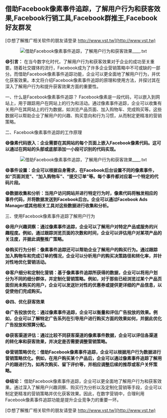 ## **借助Facebook像素事件追踪，了解用户行为和获客效果,Facebook行销工具,Facebook群推王,Facebook好友群发**

[😍想了解推广相关软件的朋友请登录 http://www.vst.tw](http://www.vst.tw)

 <center><img src="https://vst.tw/MP4/tuiguang/png/6.png" alt="借助Facebook像素事件追踪，了解用户行为和获客效果____.txt"></center>

**😄引言：**
在当今数字化时代，了解用户行为和获客效果对于企业的成功至关重要。随着社交媒体的流行，Facebook成为了许多企业营销策略中不可或缺的一部分。而借助Facebook像素事件追踪功能，企业可以更全面地了解用户行为，并优化获客效果。本文将介绍Facebook像素事件追踪的原理和使用方法，并探讨其在深入了解用户行为和提升获客效果方面的重要性。

一、什么是Facebook像素事件追踪？
Facebook像素是一段代码，可以嵌入到网站上，用于跟踪用户在网站上的行为和活动。通过像素事件追踪，企业可以收集有关用户在其网站上的行为数据，如浏览产品页面、加入购物车、完成购买等。这些数据可以帮助企业了解用户的兴趣、购买意向和行为习惯，从而制定更精准的营销策略。

二、Facebook像素事件追踪的工作原理

**😄像素代码嵌入：企业需要在其网站的每个页面上嵌入Facebook像素代码。这可以通过在网站的头部或底部添加一小段可识别的代码实现。**

 <center><img src="https://vst.tw/MP4/tuiguang/png/2.png" alt="借助Facebook像素事件追踪，了解用户行为和获客效果____.txt"></center>

**😄事件设置：企业可以根据自身需求，在Facebook后台设置不同的像素事件，如“页面浏览”、“加入购物车”、“提交订单”等。每个事件都对应着一个特定的代码片段。**

**😄数据收集和分析：当用户访问网站并进行特定行为时，像素代码将触发相应的事件代码，并将数据发送到Facebook后台。企业可以通过Facebook Ads Manager或其他相关工具对这些数据进行收集和分析。**

三、使用Facebook像素事件追踪了解用户行为

**😄用户兴趣洞察：通过像素事件追踪，企业可以了解用户对特定产品或服务的兴趣程度。例如，通过跟踪浏览页面的次数和时间，企业可以评估用户对某项产品的关注度，并据此调整推广策略。**

**😄购买行为分析：像素事件追踪还可以帮助企业了解用户的购买行为。通过跟踪加入购物车和完成订单的情况，企业可以分析用户的购买决策路径和转化率，并针对性地优化营销活动。**

**😄客户细分和定制化营销：基于像素事件追踪所获得的数据，企业可以将用户划分为不同的细分群体，并定制化营销策略。例如，对于那些已经浏览过某个产品页面但尚未购买的用户，企业可以发送针对性的优惠券或提供更详细的产品信息，以促使他们完成购买。**

**😄四、优化获客效果**

**😄广告投放优化：通过像素事件追踪，企业可以衡量和评估广告投放的效果。例如，企业可以了解特定广告系列在引导用户进行购买方面的效果如何，并据此优化广告投放和预算分配。**

**😄获客渠道评估：通过比较不同获客渠道的像素事件数据，企业可以评估各渠道的转化率和获客效果，并决定是否需要调整营销策略。**

**😄营销策略优化：借助Facebook像素事件追踪，企业可以根据用户行为数据进行营销策略优化。例如，在用户购买某个产品后，企业可以通过像素事件追踪了解用户的跟进行为，如再次购买、留下评价等，并相应调整后续的推荐或客户关怀策略。**

**😄结论：**
借助Facebook像素事件追踪，企业可以更全面地了解用户行为和获客效果。通过深入了解用户兴趣洞察、购买行为分析以及定制化营销等手段，企业可以制定更精准的营销策略并优化获客效果。因此，在数字营销中，合理利用Facebook像素事件追踪功能是提升企业竞争力的重要一环。

[😍想了解推广相关软件的朋友请登录 http://www.vst.tw](http://www.vst.tw)




